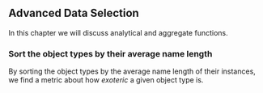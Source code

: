 ## Advanced Data Selection

In this chapter we will discuss analytical and aggregate functions.

### Sort the object types by their average name length

By sorting the object types by the average name length of their instances, we find a metric about how *exoteric* a given object type is.

[embedmd]:# (sql/sort-object-types-by-avg-name-length.sql)
